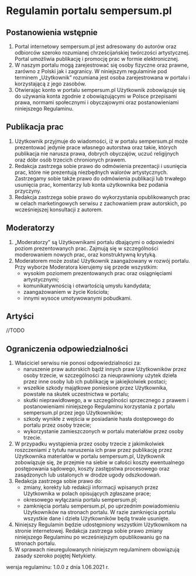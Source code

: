 # Regulamin portalu sempersum.pl
## Postanowienia wstępnie
1.  Portal internetowy sempersum.pl jest adresowany do autorów oraz odbiorców szeroko rozumianej chrześcijańskiej twórczości artystycznej. Portal umożliwia publikację i promocję prac w formie elektronicznej.
2.  W naszym portalu mogą zarejestrować się osoby fizyczne oraz prawne, zarówno z Polski jak i zagranicy. W niniejszym regulaminie pod terminem „Użytkownik” rozumiana jest osoba zarejestrowana w portalu i korzystającą z jego zasobów.
3.  Otwierając konto w portalu sempersum.pl Użytkownik zobowiązuje się do używania konta zgodnie z obowiązującymi w Polsce przepisami prawa, normami społecznymi i obyczajowymi oraz postanowieniami niniejszego Regulaminu.
## Publikacja prac
1. Użytkownik przyjmuje do wiadomości, iż w portalu sempersum.pl może prezentować jedynie prace własnego autorstwa oraz takie, których publikacja nie narusza prawa, dobrych obyczajów, uczuć religijnych oraz dóbr osób trzecich chronionych prawem.
2. Redakcja zastrzega sobie prawo do odmówienia prezentacji i usunięcia prac, które nie prezentują niezbędnych walorów artystycznych. Zastrzegamy sobie także prawo do odmówienia publikacji lub trwałego usunięcia prac, komentarzy lub konta użytkownika bez podania przyczyny.
3. Redakcja zastrzega sobie prawo do wykorzystania opublikowanych prac w celach marketingowych serwisu z zachowaniem praw autorskich, po wcześniejszej konsultacji z autorem.
## Moderatorzy
1. „Moderatorzy” są Użytkownikami portalu dbającymi o odpowiedni poziom prezentowanych prac. Zajmują się w szczególności moderowaniem nowych prac, oraz konstruktywną krytyką.
2. Moderatorem może zostać Użytkownik zaangażowany w rozwój portalu. Przy wyborze Moderatora kierujemy się przede wszystkim:
    + wysokim poziomem prezentowanych prac oraz osiągnięciami artystycznymi;
    + komunikatywnością i otwartością umysłu kandydata;
    + zaangażowaniem w życie Kościoła;
    + innymi wysoce umotywowanymi pobudkami.
## Artyści
//TODO 
## Ograniczenia odpowiedzialności
1. Właściciel serwisu nie ponosi odpowiedzialności za:
    + naruszenie praw autorskich bądź innych praw Użytkowników przez osoby trzecie, w szczególności za nieuprawniony użytek dzieła przez inne osoby lub ich publikację w jakiejkolwiek postaci;
    + wszelkie szkody majątkowe poniesione przez Użytkownika, powstałe na skutek uczestnictwa w portalu;
    + skutki nieprawidłowego, a w szczególności sprzecznego z prawem i postanowieniami niniejszego Regulaminu korzystania z portalu sempersum.pl przez jego Użytkowników;
    + szkody wynikłe z wejścia w posiadanie hasła dostępowego do portalu przez osoby trzecie;
    + wykorzystanie zamieszczonych w portalu materiałów przez osoby trzecie.
2. W przypadku wystąpienia przez osoby trzecie z jakimikolwiek roszczeniami z tytułu naruszenia ich praw przez publikację przez Użytkownika materiałów w portalu sempersum.pl, Użytkownik zobowiązuje się, że przejmie na siebie w całości koszty ewentualnego postępowania sądowego, koszty zastępstwa procesowego oraz zasądzonych lub ustalonych w drodze ugody odszkodowań.
3. Redakcja zastrzega sobie prawo do:
    + zmiany, korekty lub redakcji informacji wpisanych przez Użytkownika w polach opisujących zgłaszane prace;
    + okresowego wyłączania portalu sempersum.pl;
    + zamknięcia portalu sempersum.pl, po uprzednim powiadomieniu Użytkowników na stronach portalu. W razie zamknięcia portalu wszystkie dane i dzieła Użytkowników będą trwale usunięte.
4. Niniejszy Regulamin będzie udostępniony wszystkim Użytkownikom na stronie internetowej. Redakcja zastrzega sobie prawo zmiany niniejszego Regulaminu po wcześniejszym opublikowaniu go na stronach portalu.
5. W sprawach nieuregulowanych niniejszym regulaminem obowiązują zasady szeroko pojętej Netykiety.

wersja regulaminu: 1.0.0
z dnia 1.06.2021 r.

